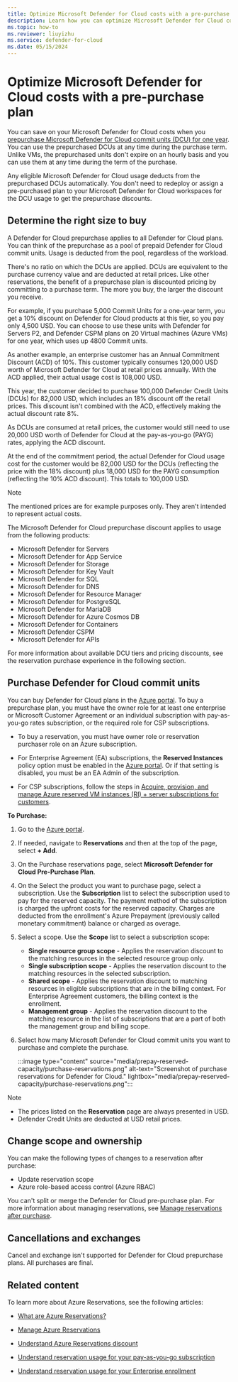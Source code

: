 ```yaml
---
title: Optimize Microsoft Defender for Cloud costs with a pre-purchase plan
description: Learn how you can optimize Microsoft Defender for Cloud costs with a pre-purchase plan.
ms.topic: how-to
ms.reviewer: liuyizhu
ms.service: defender-for-cloud
ms.date: 05/15/2024
---
```


# Optimize Microsoft Defender for Cloud costs with a pre-purchase plan

You can save on your Microsoft Defender for Cloud costs when you [prepurchase Microsoft Defender for Cloud commit units (DCU) for one year](https://azure.microsoft.com/en-us/pricing/details/defender-for-cloud/#purchase-options). You can use the prepurchased DCUs at any time during the purchase term. Unlike VMs, the prepurchased units don't expire on an hourly basis and you can use them at any time during the term of the purchase.

Any eligible Microsoft Defender for Cloud usage deducts from the prepurchased DCUs automatically. You don't need to redeploy or assign a pre-purchased plan to your Microsoft Defender for Cloud workspaces for the DCU usage to get the prepurchase discounts.

## Determine the right size to buy

A Defender for Cloud prepurchase applies to all Defender for Cloud plans. You can think of the prepurchase as a pool of prepaid Defender for Cloud commit units. Usage is deducted from the pool, regardless of the workload.

There's no ratio on which the DCUs are applied. DCUs are equivalent to the purchase currency value and are deducted at retail prices. Like other reservations, the benefit of a prepurchase plan is discounted pricing by committing to a purchase term. The more you buy, the larger the discount you receive.

For example, if you purchase 5,000 Commit Units for a one-year term, you get a 10% discount on Defender for Cloud products at this tier, so you pay only 4,500 USD. You can choose to use these units with Defender for Servers P2, and Defender CSPM plans on 20 Virtual machines (Azure VMs) for one year, which uses up 4800 Commit units.

As another example, an enterprise customer has an Annual Commitment Discount (ACD) of 10%. This customer typically consumes 120,000 USD worth of Microsoft Defender for Cloud at retail prices annually. With the ACD applied, their actual usage cost is 108,000 USD.

This year, the customer decided to purchase 100,000 Defender Credit Units (DCUs) for 82,000 USD, which includes an 18% discount off the retail prices. This discount isn't combined with the ACD, effectively making the actual discount rate 8%.

As DCUs are consumed at retail prices, the customer would still need to use 20,000 USD worth of Defender for Cloud at the pay-as-you-go (PAYG) rates, applying the ACD discount.

At the end of the commitment period, the actual Defender for Cloud usage cost for the customer would be 82,000 USD for the DCUs (reflecting the price with the 18% discount) plus 18,000 USD for the PAYG consumption (reflecting the 10% ACD discount). This totals to 100,000 USD.

> [!NOTE]
> The mentioned prices are for example purposes only. They aren't intended to represent actual costs.

The Microsoft Defender for Cloud prepurchase discount applies to usage from the following products:

- Microsoft Defender for Servers
- Microsoft Defender for App Service
- Microsoft Defender for Storage
- Microsoft Defender for Key Vault
- Microsoft Defender for SQL
- Microsoft Defender for DNS
- Microsoft Defender for Resource Manager
- Microsoft Defender for PostgreSQL
- Microsoft Defender for MariaDB
- Microsoft Defender for Azure Cosmos DB
- Microsoft Defender for Containers
- Microsoft Defender CSPM
- Microsoft Defender for APIs

For more information about available DCU tiers and pricing discounts, see the reservation purchase experience in the following section.

## Purchase Defender for Cloud commit units

You can buy Defender for Cloud plans in the [Azure portal](https://portal.azure.com/). To buy a prepurchase plan, you must have the owner role for at least one enterprise or Microsoft Customer Agreement or an individual subscription with pay-as-you-go rates subscription, or the required role for CSP subscriptions.

- To buy a reservation, you must have owner role or reservation purchaser role on an Azure subscription.

- For Enterprise Agreement (EA) subscriptions, the **Reserved Instances** policy option must be enabled in the [Azure portal](/azure/cost-management-billing/manage/direct-ea-administration#view-and-manage-enrollment-policies). Or if that setting is disabled, you must be an EA Admin of the subscription.

- For CSP subscriptions, follow the steps in [Acquire, provision, and manage Azure reserved VM instances (RI) + server subscriptions for customers](/partner-center/azure-ri-server-subscriptions).

**To Purchase:**

1. Go to the [Azure portal](https://portal.azure.com/).
1. If needed, navigate to **Reservations** and then at the top of the page, select **+ Add**.
1. On the Purchase reservations page, select **Microsoft Defender for Cloud Pre-Purchase Plan**.
1. On the Select the product you want to purchase page, select a subscription. Use the **Subscription** list to select the subscription used to pay for the reserved capacity. The payment method of the subscription is charged the upfront costs for the reserved capacity. Charges are deducted from the enrollment's Azure Prepayment (previously called monetary commitment) balance or charged as overage.
1. Select a scope. Use the **Scope** list to select a subscription scope:
    - **Single resource group scope** - Applies the reservation discount to the matching resources in the selected resource group only.
    - **Single subscription scope** - Applies the reservation discount to the matching resources in the selected subscription.
    - **Shared scope** - Applies the reservation discount to matching resources in eligible subscriptions that are in the billing context. For Enterprise Agreement customers, the billing context is the enrollment.
    - **Management group** - Applies the reservation discount to the matching resource in the list of subscriptions that are a part of both the management group and billing scope.
1. Select how many Microsoft Defender for Cloud commit units you want to purchase and complete the purchase.

    :::image type="content" source="media/prepay-reserved-capacity/purchase-reservations.png" alt-text="Screenshot of purchase reservations for Defender for Cloud." lightbox="media/prepay-reserved-capacity/purchase-reservations.png":::

> [!NOTE]
>
> - The prices listed on the **Reservation** page are always presented in USD.
> - Defender Credit Units are deducted at USD retail prices.

## Change scope and ownership

You can make the following types of changes to a reservation after purchase:

- Update reservation scope
- Azure role-based access control (Azure RBAC)

You can't split or merge the Defender for Cloud pre-purchase plan. For more information about managing reservations, see [Manage reservations after purchase](/azure/cost-management-billing/reservations/manage-reserved-vm-instance).

## Cancellations and exchanges

Cancel and exchange isn't supported for Defender for Cloud prepurchase plans. All purchases are final.

## Related content

To learn more about Azure Reservations, see the following articles:

- [What are Azure Reservations?](/azure/cost-management-billing/reservations/save-compute-costs-reservations)

- [Manage Azure Reservations](/azure/cost-management-billing/reservations/manage-reserved-vm-instance)

- [Understand Azure Reservations discount](/azure/cost-management-billing/reservations/understand-reservation-charges)

- [Understand reservation usage for your pay-as-you-go subscription](/azure/cost-management-billing/reservations/understand-reserved-instance-usage)

- [Understand reservation usage for your Enterprise enrollment](/azure/cost-management-billing/reservations/understand-reserved-instance-usage-ea)
